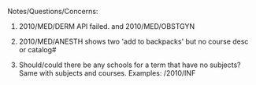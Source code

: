 Notes/Questions/Concerns:

1) 2010/MED/DERM API failed.
and 2010/MED/OBSTGYN

2) 2010/MED/ANESTH shows two 'add to backpacks' but no course desc or catalog#


2) Should/could there be any schools for a term that have no subjects? Same with subjects and courses.
	Examples: /2010/INF
